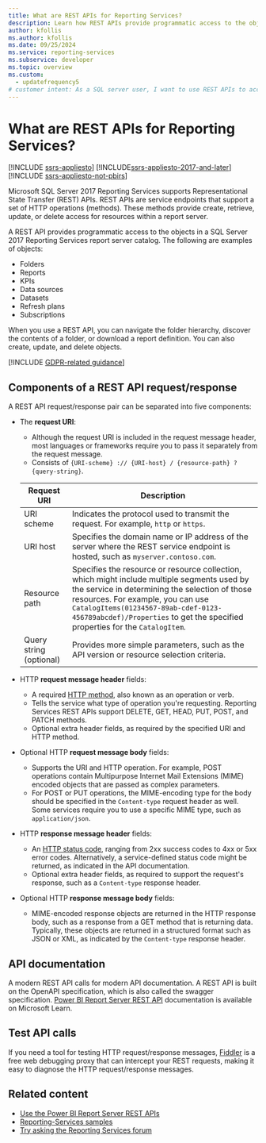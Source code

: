 ```yaml
---
title: What are REST APIs for Reporting Services?
description: Learn how REST APIs provide programmatic access to the objects in a SQL Server 2017 Reporting Services report server catalog.
author: kfollis
ms.author: kfollis
ms.date: 09/25/2024
ms.service: reporting-services
ms.subservice: developer
ms.topic: overview
ms.custom:
  - updatefrequency5
# customer intent: As a SQL server user, I want to use REST APIs to access resources within a report server so that I can manage objects in a report server catalog.
---
```


# What are REST APIs for Reporting Services?

[!INCLUDE [ssrs-appliesto](../../includes/ssrs-appliesto.md)] [!INCLUDE[ssrs-appliesto-2017-and-later](../../includes/ssrs-appliesto-2017-and-later.md)] [!INCLUDE [ssrs-appliesto-not-pbirs](../../includes/ssrs-appliesto-not-pbirs.md)]

Microsoft SQL Server 2017 Reporting Services supports Representational State Transfer (REST) APIs. REST APIs are service endpoints that support a set of HTTP operations (methods). These methods provide create, retrieve, update, or delete access for resources within a report server.

A REST API provides programmatic access to the objects in a SQL Server 2017 Reporting Services report server catalog. The following are examples of objects:

- Folders
- Reports
- KPIs
- Data sources
- Datasets
- Refresh plans
- Subscriptions

When you use a REST API, you can navigate the folder hierarchy, discover the contents of a folder, or download a report definition. You can also create, update, and delete objects.

[!INCLUDE [GDPR-related guidance](../../includes/gdpr-hybrid-note.md)]

## Components of a REST API request/response

A REST API request/response pair can be separated into five components:

- The **request URI**:
  - Although the request URI is included in the request message header, most languages or frameworks require you to pass it separately from the request message.
  - Consists of `{URI-scheme} :// {URI-host} / {resource-path} ? {query-string}`.

  |Request URI|Description|
  |---|---|
  |URI scheme|Indicates the protocol used to transmit the request. For example, `http` or `https`.|
  |URI host| Specifies the domain name or IP address of the server where the REST service endpoint is hosted, such as `myserver.contoso.com`.|
  |Resource path| Specifies the resource or resource collection, which might include multiple segments used by the service in determining the selection of those resources. For example, you can use `CatalogItems(01234567-89ab-cdef-0123-456789abcdef)/Properties` to get the specified properties for the `CatalogItem`.|
  |Query string (optional)|Provides more simple parameters, such as the API version or resource selection criteria.|

- HTTP **request message header** fields:
  - A required [HTTP method](http://www.w3.org/Protocols/rfc2616/rfc2616-sec9.html), also known as an operation or verb.
  - Tells the service what type of operation you're requesting. Reporting Services REST APIs support DELETE, GET, HEAD, PUT, POST, and PATCH methods.
  - Optional extra header fields, as required by the specified URI and HTTP method.

- Optional HTTP **request message body** fields:
  - Supports the URI and HTTP operation. For example, POST operations contain Multipurpose Internet Mail Extensions (MIME) encoded objects that are passed as complex parameters.
  - For POST or PUT operations, the MIME-encoding type for the body should be specified in the `Content-type` request header as well. Some services require you to use a specific MIME type, such as `application/json`.

- HTTP **response message header** fields:
  - An [HTTP status code](http://www.w3.org/Protocols/HTTP/HTRESP.html), ranging from 2xx success codes to 4xx or 5xx error codes. Alternatively, a service-defined status code might be returned, as indicated in the API documentation.
  - Optional extra header fields, as required to support the request's response, such as a `Content-type` response header.

- Optional HTTP **response message body** fields:
  - MIME-encoded response objects are returned in the HTTP response body, such as a response from a GET method that is returning data. Typically, these objects are returned in a structured format such as JSON or XML, as indicated by the `Content-type` response header.

## API documentation

A modern REST API calls for modern API documentation. A REST API is built on the OpenAPI specification, which is also called the swagger specification. [Power BI Report Server REST API](/rest/api/power-bi-report/) documentation is available on Microsoft Learn.

## Test API calls

If you need a tool for testing HTTP request/response messages, [Fiddler](https://www.telerik.com/fiddler) is a free web debugging proxy that can intercept your REST requests, making it easy to diagnose the HTTP request/response messages.

## Related content

- [Use the Power BI Report Server REST APIs](/rest/api/power-bi-report/)
- [Reporting-Services samples](https://github.com/Microsoft/Reporting-Services)
- [Try asking the Reporting Services forum](https://go.microsoft.com/fwlink/?LinkId=620231)

